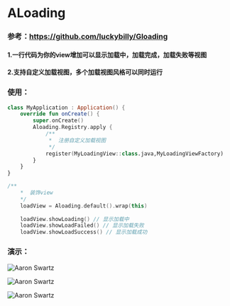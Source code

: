 # ALoading

### 参考：https://github.com/luckybilly/Gloading


#### 1.一行代码为你的view增加可以显示加载中，加载完成，加载失败等视图
#### 2.支持自定义加载视图，多个加载视图风格可以同时运行

### 使用：


``` kotlin
class MyApplication : Application() {
    override fun onCreate() {
        super.onCreate()
        Aloading.Registry.apply {
            /**
             *  注册自定义加载视图
             */
            register(MyLoadingView::class.java,MyLoadingViewFactory)
        }
    }
}
```


``` kotlin
/**
    *  装饰view
    */
    loadView = Aloading.default().wrap(this)
    
    loadView.showLoading() // 显示加载中
    loadView.showLoadFailed() // 显示加载失败
    loadView.showLoadSuccess() // 显示加载成功

```


### 演示：
![Aaron Swartz](https://s2.ax1x.com/2019/07/14/ZIe14H.png)

![Aaron Swartz](https://s2.ax1x.com/2019/07/14/ZIefVU.png)

![Aaron Swartz](https://i.loli.net/2019/07/14/5d2b2cfe44a4d52007.gif)







